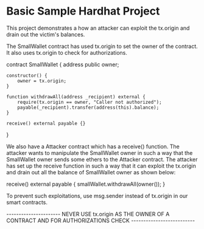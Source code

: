 # Basic Sample Hardhat Project

This project demonstrates a how an attacker can exploit the tx.origin and drain out the victim's balances.

The SmallWallet contract has used tx.origin to set the owner of the contract. It also uses tx.origin to check for authorizations.

contract SmallWallet {
    address public owner;

    constructor() {
        owner = tx.origin;
    }

    function withdrawAll(address _recipient) external {
        require(tx.origin == owner, "Caller not authorized");
        payable(_recipient).transfer(address(this).balance);
    }

    receive() external payable {}
}

We also have a Attacker contract which has a receive() function. The attacker wants to manipulate the SmallWallet owner in such a way that
the SmallWallet owner sends some ethers to the Attacker contract. The attacker has set up the receive function in such a way that it can exploit the tx.origin and drain out all the balance of SmallWallet owner as shown below:

receive() external payable {
        smallWallet.withdrawAll(owner());
    }

To prevent such exploitations, use msg.sender instead of tx.origin in our smart contracts.

---------------------- NEVER USE tx.origin AS THE OWNER OF A CONTRACT AND FOR AUTHORIZATIONS CHECK --------------------------



